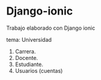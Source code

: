 # Django-ionic

Trabajo elaborado con Django ionic

tema: Universidad

1. Carrera.
2. Docente.
3. Estudiante.
4. Usuarios (cuentas)
